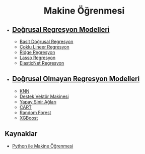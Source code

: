 <h1 align="center"> Makine Öğrenmesi </h1>

* ## [Doğrusal Regresyon Modelleri](https://github.com/kubrakurt/machine_learning_resource/tree/main/1%20-%20Doğrusal%20Regresyon%20Modelleri)
  * [Basit Doğrusal Regresyon](https://github.com/kubrakurt/machine_learning_resource/blob/main/1%20-%20Doğrusal%20Regresyon%20Modelleri/1%20-%20Basit%20Doğrusal%20Regresyon.ipynb)
  * [Çoklu Lineer Regresyon](https://github.com/kubrakurt/machine_learning_resource/blob/main/1%20-%20Doğrusal%20Regresyon%20Modelleri/2%20-%20Çoklu%20Lineer%20Regresyon.ipynb)
  * [Ridge Regresyon](https://github.com/kubrakurt/machine_learning_resource/blob/main/1%20-%20Doğrusal%20Regresyon%20Modelleri/3%20-%20Ridge%20Regresyon.ipynb)
  * [Lasso Regresyon](https://github.com/kubrakurt/machine_learning_resource/blob/main/1%20-%20Doğrusal%20Regresyon%20Modelleri/4%20-%20Lasso%20Regresyon.ipynb)
  * [ElasticNet Regresyon](https://github.com/kubrakurt/machine_learning_resource/blob/main/1%20-%20Doğrusal%20Regresyon%20Modelleri/5%20-%20ElasticNet%20Regresyon.ipynb)
* ## [Doğrusal Olmayan Regresyon Modelleri](https://github.com/kubrakurt/machine_learning_resource/tree/main/2%20-%20Doğrusal%20Olmayan%20Regresyon%20Modelleri)
  * [KNN](https://github.com/kubrakurt/machine_learning_resource/blob/main/2%20-%20Doğrusal%20Olmayan%20Regresyon%20Modelleri/1%20-%20KNN.ipynb)
  * [Destek Vektör Makinesi](https://github.com/kubrakurt/machine_learning_resource/blob/main/2%20-%20Doğrusal%20Olmayan%20Regresyon%20Modelleri/2%20-%20Destek%20Vektör%20Makinesi.ipynb)
  * [Yapay Sinir Ağları](https://github.com/kubrakurt/machine_learning_resource/blob/main/2%20-%20Doğrusal%20Olmayan%20Regresyon%20Modelleri/3%20-%20Yapay%20Sinir%20Ağları.ipynb)
  * [CART](https://github.com/kubrakurt/machine_learning_resource/blob/main/2%20-%20Doğrusal%20Olmayan%20Regresyon%20Modelleri/4%20-%20CART.ipynb)
  * [Random Forest](https://github.com/kubrakurt/machine_learning_resource/blob/main/2%20-%20Doğrusal%20Olmayan%20Regresyon%20Modelleri/5%20-%20Random%20Forest.ipynb)
  * [XGBoost](https://github.com/kubrakurt/machine_learning_resource/blob/main/2%20-%20Doğrusal%20Olmayan%20Regresyon%20Modelleri/7%20-%20XGBoost.ipynb)

## Kaynaklar

* [Python ile Makine Öğrenmesi](https://www.udemy.com/course/python-ile-makine-ogrenmesi/)
